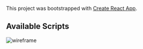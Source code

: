 This project was bootstrapped with [Create React App](https://github.com/facebook/create-react-app).

## Available Scripts
![wireframe]("./src/wireframe.png")

